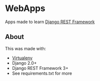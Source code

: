 # WebApps
Apps made to learn [Django REST Framework](http://www.django-rest-framework.org)

## About
This was made with:
- [Virtualenv](http://virtualenv.pypa.io)
- Django 2.0+
- Django REST Framework 3+
- See requirements.txt for more
